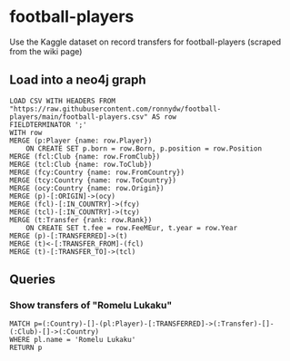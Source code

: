# football-players

Use the Kaggle dataset on record transfers for football-players (scraped from the wiki page)

## Load into a neo4j graph

```
LOAD CSV WITH HEADERS FROM "https://raw.githubusercontent.com/ronnydw/football-players/main/football-players.csv" AS row
FIELDTERMINATOR ';'
WITH row
MERGE (p:Player {name: row.Player})
    ON CREATE SET p.born = row.Born, p.position = row.Position
MERGE (fcl:Club {name: row.FromClub})
MERGE (tcl:Club {name: row.ToClub})
MERGE (fcy:Country {name: row.FromCountry})
MERGE (tcy:Country {name: row.ToCountry})
MERGE (ocy:Country {name: row.Origin})
MERGE (p)-[:ORIGIN]->(ocy)
MERGE (fcl)-[:IN_COUNTRY]->(fcy)
MERGE (tcl)-[:IN_COUNTRY]->(tcy)
MERGE (t:Transfer {rank: row.Rank})
    ON CREATE SET t.fee = row.FeeMEur, t.year = row.Year
MERGE (p)-[:TRANSFERRED]->(t)
MERGE (t)<-[:TRANSFER_FROM]-(fcl)
MERGE (t)-[:TRANSFER_TO]->(tcl)
```

## Queries

### Show transfers of "Romelu Lukaku"
```
MATCH p=(:Country)-[]-(pl:Player)-[:TRANSFERRED]->(:Transfer)-[]-(:Club)-[]->(:Country)
WHERE pl.name = 'Romelu Lukaku'
RETURN p
```
